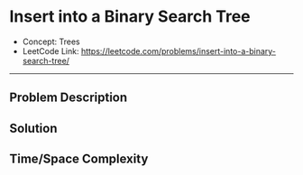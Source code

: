 # Insert into a Binary Search Tree

- Concept: Trees
- LeetCode Link: https://leetcode.com/problems/insert-into-a-binary-search-tree/

---

## Problem Description

## Solution

## Time/Space Complexity

